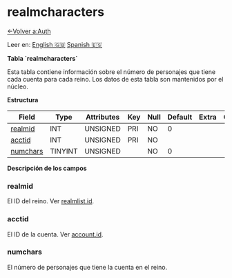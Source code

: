 ﻿# realmcharacters

[<-Volver a:Auth](database-auth.md)

Leer en: [English :gb:](../realmcharacters) [Spanish :es:](realmcharacters)

**Tabla \`realmcharacters\`**

Esta tabla contiene información sobre el número de personajes que tiene cada cuenta para cada reino.
Los datos de esta tabla son mantenidos por el núcleo.

**Estructura**

| Field         | Type       | Attributes | Key | Null | Default | Extra | Comment |
| ------------- | ---------- | ---------- | --- | ---- | ------- | ----- | ------- |
| [realmid][1]  | INT        | UNSIGNED   | PRI | NO   | 0       |       |         |
| [acctid][2]   | INT        | UNSIGNED   | PRI | NO   |         |       |         |
| [numchars][3] | TINYINT    | UNSIGNED   |     | NO   | 0       |       |         |

[1]: #realmid
[2]: #acctid
[3]: #numchars

**Descripción de los campos**

### realmid

El ID del reino. Ver [realmlist.id](realmlist#id).

### acctid

El ID de la cuenta. Ver [account.id](account#id).

### numchars

El número de personajes que tiene la cuenta en el reino.
